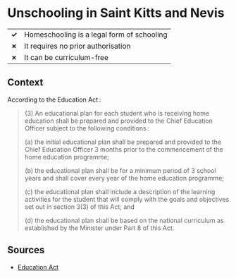 # Unschooling in Saint Kitts and Nevis
| | |
|-|-|
| __✓__ | Homeschooling is a legal form of schooling |
| __✗__ | It requires no prior authorisation |
| __✗__ | It can be curriculum-free |

## Context

According to the Education Act :

> (3) An educational plan for each student who is receiving home education shall be prepared and provided
> to the Chief Education Officer subject to the following conditions :
>
> (a) the initial educational plan shall be prepared and provided to the Chief Education Officer 3 months prior to the commencement
> of the home education programme;
> 
> (b) the educational plan shall be for a minimum period of 3 school years and shall cover every year of the home education programme;
> 
> (c) the educational plan shall include a description of the learning activities for the student that will comply with the goals
> and objectives set out in section 3(3) of this Act; and
> 
> (d) the educational plan shall be based on the national curriculum as established by the Minister under Part 8 of this Act.

## Sources

* [Education Act](https://planipolis.iiep.unesco.org/sites/default/files/ressources/saint_kitts_and_nevis_education_act_2005.pdf)
